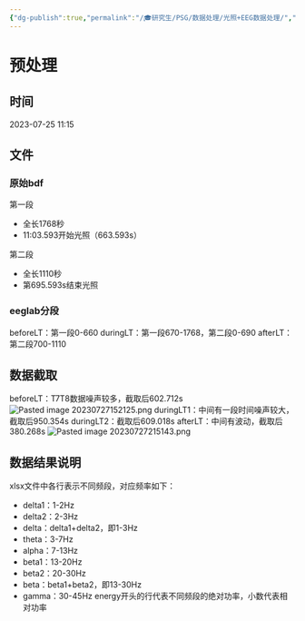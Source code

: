 ```yaml
---
{"dg-publish":true,"permalink":"/🎓研究生/PSG/数据处理/光照+EEG数据处理/","dgPassFrontmatter":true}
---
```



# 预处理
## 时间
2023-07-25 11:15

## 文件
### 原始bdf
第一段
- 全长1768秒
- 11:03.593开始光照（663.593s）

第二段
- 全长1110秒
- 第695.593s结束光照

### eeglab分段
beforeLT：第一段0-660
duringLT：第一段670-1768，第二段0-690
afterLT：第二段700-1110

## 数据截取
beforeLT：T7T8数据噪声较多，截取后602.712s
![Pasted image 20230727152125.png](/img/user/%F0%9F%93%8Cpic/Pasted%20image%2020230727152125.png)
duringLT1：中间有一段时间噪声较大，截取后950.354s
duringLT2：截取后609.018s
afterLT：中间有波动，截取后380.268s
![Pasted image 20230727215143.png](/img/user/%F0%9F%93%8Cpic/Pasted%20image%2020230727215143.png)

## 数据结果说明
xlsx文件中各行表示不同频段，对应频率如下：
- delta1：1-2Hz
- delta2：2-3Hz
- delta：delta1+delta2，即1-3Hz
- theta：3-7Hz
- alpha：7-13Hz
- beta1：13-20Hz
- beta2：20-30Hz
- beta：beta1+beta2，即13-30Hz
- gamma：30-45Hz
energy开头的行代表不同频段的绝对功率，小数代表相对功率